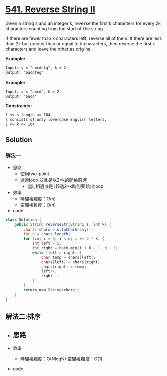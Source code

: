 # [541. Reverse String II](https://leetcode.com/problems/reverse-string-ii/)

Given a string s and an integer k, reverse the first k characters for every 2k characters counting from the start of the string.

If there are fewer than k characters left, reverse all of them. If there are less than 2k but greater than or equal to k characters, then reverse the first k characters and leave the other as original.

**Example:**

```txt
Input: s = "abcdefg", k = 2
Output: "bacdfeg"
```

**Example:**

```txt
Input: s = "abcd", k = 2
Output: "bacd"
```

**Constraints:**

```txt
1 <= s.length <= 104
s consists of only lowercase English letters.
1 <= k <= 104
```

## Solution

### 解法一

- 思路
  - 使用two-point
  - 透過loop 並且是以2*k的間格前進
    - 當i,j相遇或是 i超過2*k時則要跳出loop
- 效率
  - 時間複雜度：$O(n)$
  - 空間複雜度：$O(n)$
- code

```java
class Solution {
    public String reverseStr(String s, int k) {
        char[] chars = s.toCharArray();
        int n = chars.length;
        for (int i = 0; i < n; i += 2 * k) {
            int left = i;
            int right = Math.min(i + k - 1, n - 1);
            while (left < right) {
                char temp = chars[left];
                chars[left] = chars[right];
                chars[right] = temp;
                left++;
                right--;
            }
        }
        return new String(chars);
    }
}
```

## 解法二:排序

- 思路
  - 

- 效率
  - 時間複雜度：O(NlogN)
    空間複雜度：O(1)

- code

```java

```
